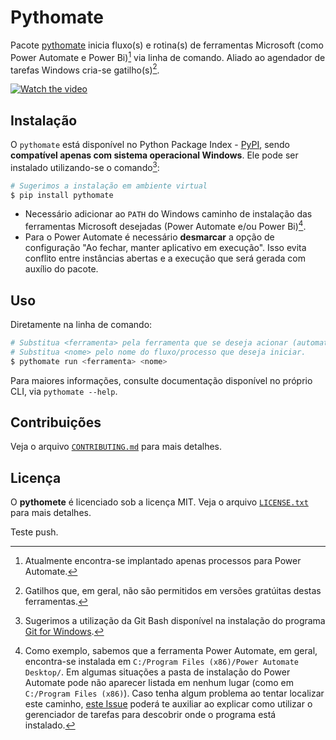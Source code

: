 # Pythomate

Pacote [pythomate](https://pypi.org/project/pythomate/) inicia fluxo(s) e rotina(s) de ferramentas Microsoft (como Power Automate e Power Bi)[^1] via linha de comando.
Aliado ao agendador de tarefas Windows cria-se gatilho(s)[^2].

[![Watch the video](https://img.youtube.com/vi/09ceWwO6Xx0/maxresdefault.jpg)](https://youtu.be/09ceWwO6Xx0)

## Instalação

O `pythomate` está disponível no Python Package Index - [PyPI](https://pypi.org/project/pythomate/), sendo **compatível apenas com sistema operacional Windows**.
Ele pode ser instalado utilizando-se o comando[^3]:

```bash
# Sugerimos a instalação em ambiente virtual
$ pip install pythomate
```

- Necessário adicionar ao `PATH` do Windows caminho de instalação das ferramentas Microsoft desejadas (Power Automate e/ou Power Bi)[^4].
- Para o Power Automate é necessário **desmarcar** a opção de configuração "Ao fechar, manter aplicativo em execução". Isso evita conflito entre instâncias abertas e a execução que será gerada com auxílio do pacote.

## Uso

Diretamente na linha de comando:

```bash
# Substitua <ferramenta> pela ferramenta que se deseja acionar (automate ou bi).
# Substitua <nome> pelo nome do fluxo/processo que deseja iniciar.
$ pythomate run <ferramenta> <nome>
```

Para maiores informações, consulte documentação disponível no próprio CLI, via `pythomate --help`.

## Contribuições

Veja o arquivo [`CONTRIBUTING.md`](CONTRIBUTING.md) para mais detalhes.

## Licença

O **pythomete** é licenciado sob a licença MIT.
Veja o arquivo [`LICENSE.txt`](LICENSE.txt) para mais detalhes.

Teste push.

[^1]: Atualmente encontra-se implantado apenas processos para Power Automate.
[^2]: Gatilhos que, em geral, não são permitidos em versões gratúitas destas ferramentas.
[^3]: Sugerimos a utilização da Git Bash disponível na instalação do programa [Git for Windows](https://gitforwindows.org/).
[^4]: Como exemplo, sabemos que a ferramenta Power Automate, em geral, encontra-se instalada em `C:/Program Files (x86)/Power Automate Desktop/`. Em algumas situações a pasta de instalação do Power Automate pode não aparecer listada em nenhum lugar (como em `C:/Program Files (x86)`). Caso tenha algum problema ao tentar localizar este caminho, [este Issue](https://github.com/automatiza-mg/pythomate/issues/18) poderá te auxiliar ao explicar como utilizar o gerenciador de tarefas para descobrir onde o programa está instalado.
